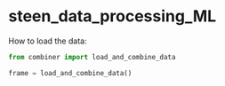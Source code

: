 # steen_data_processing_ML





How to load the data:

```python
from combiner import load_and_combine_data

frame = load_and_combine_data()
```
